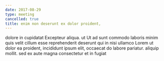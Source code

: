 ```yaml
---
date: 2017-08-29
type: meeting
cancelled: true
title: enim non deserunt ex dolor proident,
---
```

dolore in cupidatat Excepteur aliqua. ut Ut ad sunt commodo laboris minim quis velit cillum esse reprehenderit deserunt qui in nisi ullamco Lorem ut dolor ea proident, incididunt ipsum elit, occaecat do labore pariatur. aliquip mollit. sed ex aute magna consectetur et in fugiat